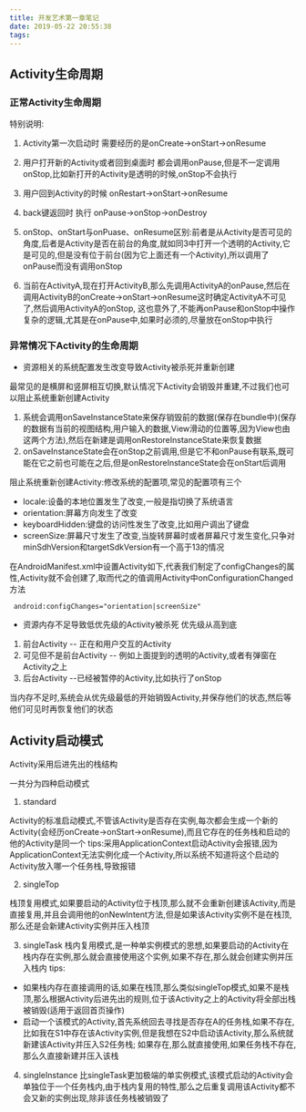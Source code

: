 ```yaml
---
title: 开发艺术第一章笔记
date: 2019-05-22 20:55:38
tags:
---
```

## Activity生命周期

### 正常Activity生命周期

特别说明:
1. Activity第一次启动时 需要经历的是onCreate->onStart->onResume
2. 用户打开新的Activity或者回到桌面时 都会调用onPause,但是不一定调用onStop,比如新打开的Activity是透明的时候,onStop不会执行
3. 用户回到Activity的时候 onRestart->onStart->onResume
4. back键返回时 执行 onPause->onStop->onDestroy
5. onStop、onStart与onPuase、onResume区别:前者是从Activity是否可见的角度,后者是Activity是否在前台的角度,就如同3中打开一个透明的Activity,它是可见的,但是没有位于前台(因为它上面还有一个Activity),所以调用了onPause而没有调用onStop

6. 当前在ActivityA,现在打开ActivityB,那么先调用ActivityA的onPause,然后在调用ActivityB的onCreate->onStart->onResume这时确定ActivityA不可见了,然后调用ActivityA的onStop,
这也意外了,不能再onPause和onStop中操作复杂的逻辑,尤其是在onPause中,如果时必须的,尽量放在onStop中执行



### 异常情况下Activity的生命周期


* 资源相关的系统配置发生改变导致Activity被杀死并重新创建

最常见的是横屏和竖屏相互切换,默认情况下Activity会销毁并重建,不过我们也可以阻止系统重新创建Activity

1. 系统会调用onSaveInstanceState来保存销毁前的数据(保存在bundle中)(保存的数据有当前的视图结构,用户输入的数据,View滑动的位置等,因为View也由这两个方法),然后在新建是调用onRestoreInstanceState来恢复数据
2. onSaveInstanceState会在onStop之前调用,但是它不和onPause有联系,既可能在它之前也可能在之后,但是onRestoreInstanceState会在onStart后调用





阻止系统重新创建Activity:修改系统的配置项,常见的配置项有三个

* locale:设备的本地位置发生了改变,一般是指切换了系统语言
* orientation:屏幕方向发生了改变
* keyboardHidden:键盘的访问性发生了改变,比如用户调出了键盘
* screenSize:屏幕尺寸发生了改变,当旋转屏幕时或者屏幕尺寸发生变化,只争对minSdhVersion和targetSdkVersion有一个高于13的情况


在AndroidManifest.xml中设置Activity如下,代表我们制定了configChanges的属性,Activity就不会创建了,取而代之的值调用Activity中onConfigurationChanged方法
```
 android:configChanges="orientation|screenSize"
```


* 资源内存不足导致低优先级的Activity被杀死
优先级从高到底
1. 前台Activity -- 正在和用户交互的Activity
2. 可见但不是前台Activity -- 例如上面提到的透明的Activity,或者有弹窗在Activity之上
3. 后台Activity --已经被暂停的Activity,比如执行了onStop

当内存不足时,系统会从优先级最低的开始销毁Activity,并保存他们的状态,然后等他们可见时再恢复他们的状态



## Activity启动模式

Activity采用后进先出的栈结构

一共分为四种启动模式
1. standard

Activity的标准启动模式,不管该Activity是否存在实例,每次都会生成一个新的Activity(会经历onCreate->onStart->onResume),而且它存在的任务栈和启动的他的Activity是同一个
 tips:采用ApplicationContext启动Activity会报错,因为ApplicationContext无法实例化成一个Activity,所以系统不知道将这个启动的Activity放入哪一个任务栈,导致报错

2. singleTop

栈顶复用模式,如果要启动的Activity位于栈顶,那么就不会重新创建该Activity,而是直接复用,并且会调用他的onNewIntent方法,但是如果该Activity实例不是在栈顶,那么还是会新建Activity实例并压入栈顶

3. singleTask
栈内复用模式,是一种单实例模式的思想,如果要启动的Activity在栈内存在实例,那么就会直接使用这个实例,如果不存在,那么就会创建实例并压入栈内
 tips: 
 
 * 如果栈内存在直接调用的话,如果在栈顶,那么类似singleTop模式,如果不是栈顶,那么根据Activity后进先出的规则,位于该Activity之上的Activity将全部出栈被销毁(适用于返回首页操作)
 * 启动一个该模式的Activity,首先系统回去寻找是否存在A的任务栈,如果不存在,比如我在S1中存在该Activity实例,但是我想在S2中启动该Activity,那么系统就新建该Activity并压入S2任务栈;
 如果存在,那么就直接使用,如果任务栈不存在,那么久直接新建并压入该栈

4. singleInstance
 比singleTask更加极端的单实例模式,该模式启动的Activity会单独位于一个任务栈内,由于栈内复用的特性,那么之后重复调用该Activity都不会又新的实例出现,除非该任务栈被销毁了

